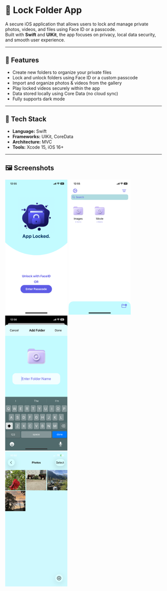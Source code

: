 # 📱 Lock Folder App

A secure iOS application that allows users to lock and manage private photos, videos, and files using Face ID or a passcode.  
Built with **Swift** and **UIKit**, the app focuses on privacy, local data security, and smooth user experience.

---

## 🚀 Features
-  Create new folders to organize your private files  
-  Lock and unlock folders using Face ID or a custom passcode  
-  Import and organize photos & videos from the gallery  
-  Play locked videos securely within the app  
-  Data stored locally using Core Data (no cloud sync)  
-  Fully supports dark mode  

---

## 🧠 Tech Stack
- **Language:** Swift  
- **Frameworks:** UIKit, CoreData 
- **Architecture:** MVC  
- **Tools:** Xcode 15, iOS 16+  

---

## 🖼️ Screenshots
<p align="left">
  <img src="Assets/Home.PNG" width="200"/>
  <img src="Assets/Folder.PNG" width="200"/>
  <img src="Assets/New.PNG" width="200"/>
  <br>
  <img src="Assets/Files.PNG" width="200"/>
</p>

